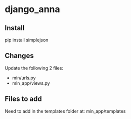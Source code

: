 # django_anna

## Install
pip install simplejson

## Changes
Update the following 2 files:

* min/urls.py
* min_app/views.py

## Files to add
Need to add in the templates folder at:
min_app/templates
